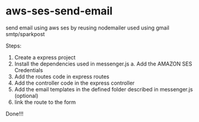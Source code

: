 # aws-ses-send-email
send email using aws ses by reusing nodemailer used using gmail smtp/sparkpost

Steps:
1. Create a express project
2. Install the dependencies used in messenger.js
  a. Add the AMAZON SES Credentials
3. Add the routes code in express routes
4. Add the controller code in the express controller
5. Add the email templates in the defined folder described in messenger.js (optional)
6. link the route to the form

Done!!!
